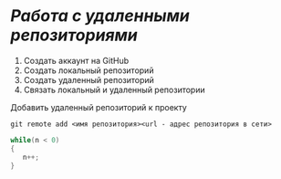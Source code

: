 # ***Работа с удаленными репозиториями***
1. Создать аккаунт на GitHub
2. Создать локальный репозиторий
3. Создать удаленный репозиторий
4. Связать локальный и удаленный репозитории

 Добавить удаленный репозиторий к проекту
   ```
   git remote add <имя репозитория><url - адрес репозитория в сети>
   ```
```C#
while(n < 0)
{
   n++;
}
```
